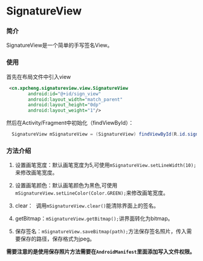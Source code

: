 # SignatureView
### 简介

SignatureView是一个简单的手写签名View。

### 使用

 首先在布局文件中引入view
```xml  
 <cn.xpcheng.signatureview.view.SignatureView
        android:id="@+id/sign_view"
        android:layout_width="match_parent"
        android:layout_height="0dp"
        android:layout_weight="1"/>
 ```
 然后在Activity/Fragment中初始化（findViewById）：
 ``` java 
   SignatureView mSignatureView = (SignatureView) findViewById(R.id.sign_view);
   ```
 
### 方法介绍
 1. 设置画笔宽度：默认画笔宽度为5,可使用`mSignatureView.setLineWidth(10);`来修改画笔宽度。
 
2. 设置画笔颜色：默认画笔颜色为黑色,可使用`mSignatureView.setLineColor(Color.GREEN);`来修改画笔宽度。
 
3. clear：  调用`mSignatureView.clear()`能清除界面上的签名。

4. getBitmap：`mSignatureView.getBitmap();`讲界面转化为bitmap。


5. 保存签名：`mSignatureView.saveBitmap(path);`方法保存签名照片，传入需要保存的路径，保存格式为jpeg。
 
 
**需要注意的是使用保存照片方法需要在`AndroidManifest`里面添加写入文件权限。**
